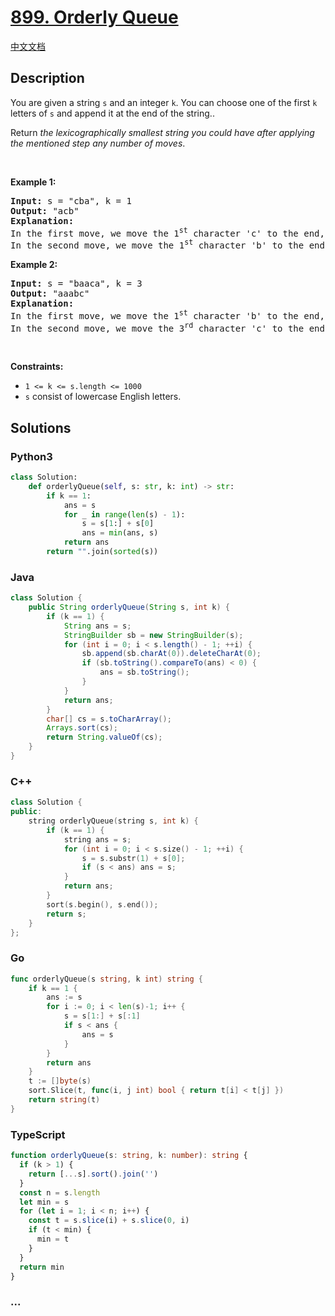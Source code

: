 # [899. Orderly Queue](https://leetcode.com/problems/orderly-queue)

[中文文档](/solution/0800-0899/0899.Orderly%20Queue/README.md)

## Description

<p>You are given a string <code>s</code> and an integer <code>k</code>. You can choose one of the first <code>k</code> letters of <code>s</code> and append it at the end of the string..</p>

<p>Return <em>the lexicographically smallest string you could have after applying the mentioned step any number of moves</em>.</p>

<p>&nbsp;</p>
<p><strong class="example">Example 1:</strong></p>

<pre>
<strong>Input:</strong> s = &quot;cba&quot;, k = 1
<strong>Output:</strong> &quot;acb&quot;
<strong>Explanation:</strong> 
In the first move, we move the 1<sup>st</sup> character &#39;c&#39; to the end, obtaining the string &quot;bac&quot;.
In the second move, we move the 1<sup>st</sup> character &#39;b&#39; to the end, obtaining the final result &quot;acb&quot;.
</pre>

<p><strong class="example">Example 2:</strong></p>

<pre>
<strong>Input:</strong> s = &quot;baaca&quot;, k = 3
<strong>Output:</strong> &quot;aaabc&quot;
<strong>Explanation:</strong> 
In the first move, we move the 1<sup>st</sup> character &#39;b&#39; to the end, obtaining the string &quot;aacab&quot;.
In the second move, we move the 3<sup>rd</sup> character &#39;c&#39; to the end, obtaining the final result &quot;aaabc&quot;.
</pre>

<p>&nbsp;</p>
<p><strong>Constraints:</strong></p>

<ul>
	<li><code>1 &lt;= k &lt;= s.length &lt;= 1000</code></li>
	<li><code>s</code> consist of lowercase English letters.</li>
</ul>

## Solutions

<!-- tabs:start -->

### **Python3**

```python
class Solution:
    def orderlyQueue(self, s: str, k: int) -> str:
        if k == 1:
            ans = s
            for _ in range(len(s) - 1):
                s = s[1:] + s[0]
                ans = min(ans, s)
            return ans
        return "".join(sorted(s))
```

### **Java**

```java
class Solution {
    public String orderlyQueue(String s, int k) {
        if (k == 1) {
            String ans = s;
            StringBuilder sb = new StringBuilder(s);
            for (int i = 0; i < s.length() - 1; ++i) {
                sb.append(sb.charAt(0)).deleteCharAt(0);
                if (sb.toString().compareTo(ans) < 0) {
                    ans = sb.toString();
                }
            }
            return ans;
        }
        char[] cs = s.toCharArray();
        Arrays.sort(cs);
        return String.valueOf(cs);
    }
}
```

### **C++**

```cpp
class Solution {
public:
    string orderlyQueue(string s, int k) {
        if (k == 1) {
            string ans = s;
            for (int i = 0; i < s.size() - 1; ++i) {
                s = s.substr(1) + s[0];
                if (s < ans) ans = s;
            }
            return ans;
        }
        sort(s.begin(), s.end());
        return s;
    }
};
```

### **Go**

```go
func orderlyQueue(s string, k int) string {
	if k == 1 {
		ans := s
		for i := 0; i < len(s)-1; i++ {
			s = s[1:] + s[:1]
			if s < ans {
				ans = s
			}
		}
		return ans
	}
	t := []byte(s)
	sort.Slice(t, func(i, j int) bool { return t[i] < t[j] })
	return string(t)
}
```

### **TypeScript**

```ts
function orderlyQueue(s: string, k: number): string {
  if (k > 1) {
    return [...s].sort().join('')
  }
  const n = s.length
  let min = s
  for (let i = 1; i < n; i++) {
    const t = s.slice(i) + s.slice(0, i)
    if (t < min) {
      min = t
    }
  }
  return min
}
```

### **...**

```

```

<!-- tabs:end -->

